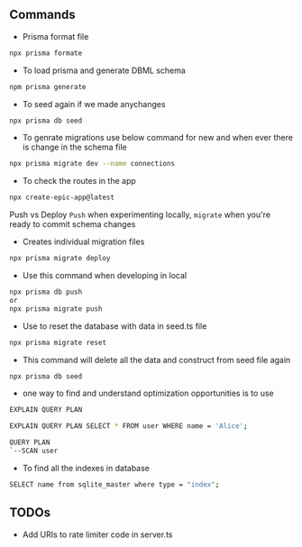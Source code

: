 ## Commands

- Prisma format file

```sh
npx prisma formate
```

- To load prisma and generate DBML schema

```sh
npm prisma generate
```

- To seed again if we made anychanges

```sh
npx prisma db seed
```

- To genrate migrations use below command for new and when ever there is change
  in the schema file

```sh
npx prisma migrate dev --name connections
```

- To check the routes in the app

```sh
npx create-epic-app@latest
```

Push vs Deploy `Push` when experimenting locally, `migrate` when you're ready to
commit schema changes

- Creates individual migration files

```sh
npx prisma migrate deploy
```

- Use this command when developing in local

```sh
npx prisma db push
or
npx prisma migrate push
```

- Use to reset the database with data in seed.ts file

```sh
npx prisma migrate reset
```

- This command will delete all the data and construct from seed file again

```sh
npx prisma db seed
```

- one way to find and understand optimization opportunities is to use

```sh
EXPLAIN QUERY PLAN
```

```sh
EXPLAIN QUERY PLAN SELECT * FROM user WHERE name = 'Alice';

QUERY PLAN
`--SCAN user
```

- To find all the indexes in database

```sh
SELECT name from sqlite_master where type = "index";
```

## TODOs

- Add URIs to rate limiter code in server.ts

